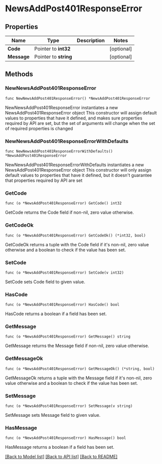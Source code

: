 # NewsAddPost401ResponseError

## Properties

Name | Type | Description | Notes
------------ | ------------- | ------------- | -------------
**Code** | Pointer to **int32** |  | [optional] 
**Message** | Pointer to **string** |  | [optional] 

## Methods

### NewNewsAddPost401ResponseError

`func NewNewsAddPost401ResponseError() *NewsAddPost401ResponseError`

NewNewsAddPost401ResponseError instantiates a new NewsAddPost401ResponseError object
This constructor will assign default values to properties that have it defined,
and makes sure properties required by API are set, but the set of arguments
will change when the set of required properties is changed

### NewNewsAddPost401ResponseErrorWithDefaults

`func NewNewsAddPost401ResponseErrorWithDefaults() *NewsAddPost401ResponseError`

NewNewsAddPost401ResponseErrorWithDefaults instantiates a new NewsAddPost401ResponseError object
This constructor will only assign default values to properties that have it defined,
but it doesn't guarantee that properties required by API are set

### GetCode

`func (o *NewsAddPost401ResponseError) GetCode() int32`

GetCode returns the Code field if non-nil, zero value otherwise.

### GetCodeOk

`func (o *NewsAddPost401ResponseError) GetCodeOk() (*int32, bool)`

GetCodeOk returns a tuple with the Code field if it's non-nil, zero value otherwise
and a boolean to check if the value has been set.

### SetCode

`func (o *NewsAddPost401ResponseError) SetCode(v int32)`

SetCode sets Code field to given value.

### HasCode

`func (o *NewsAddPost401ResponseError) HasCode() bool`

HasCode returns a boolean if a field has been set.

### GetMessage

`func (o *NewsAddPost401ResponseError) GetMessage() string`

GetMessage returns the Message field if non-nil, zero value otherwise.

### GetMessageOk

`func (o *NewsAddPost401ResponseError) GetMessageOk() (*string, bool)`

GetMessageOk returns a tuple with the Message field if it's non-nil, zero value otherwise
and a boolean to check if the value has been set.

### SetMessage

`func (o *NewsAddPost401ResponseError) SetMessage(v string)`

SetMessage sets Message field to given value.

### HasMessage

`func (o *NewsAddPost401ResponseError) HasMessage() bool`

HasMessage returns a boolean if a field has been set.


[[Back to Model list]](../README.md#documentation-for-models) [[Back to API list]](../README.md#documentation-for-api-endpoints) [[Back to README]](../README.md)


